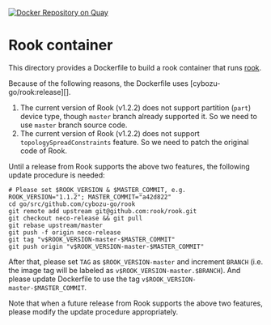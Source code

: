 [![Docker Repository on Quay](https://quay.io/repository/cybozu/rook/status "Docker Repository on Quay")](https://quay.io/repository/cybozu/rook)

Rook container
==============

This directory provides a Dockerfile to build a rook container that runs [rook][].

Because of the following reasons, the Dockerfile uses [cybozu-go/rook:release][].
1. The current version of Rook (v1.2.2) does not support partition (`part`) device type, though `master` branch already supported it. So we need to use `master` branch source code.
2. The current version of Rook (v1.2.2) does not support `topologySpreadConstraints` feature. So we need to patch the original code of Rook.

Until a release from Rook supports the above two features, the following update procedure is needed:

```
# Please set $ROOK_VERSION & $MASTER_COMMIT, e.g. ROOK_VERSION="1.1.2"; MASTER_COMMIT="a42d822"
cd go/src/github.com/cybozu-go/rook
git remote add upstream git@github.com:rook/rook.git
git checkout neco-release && git pull
git rebase upstream/master
git push -f origin neco-release
git tag "v$ROOK_VERSION-master-$MASTER_COMMIT"
git push origin "v$ROOK_VERSION-master-$MASTER_COMMIT"
```

After that, please set `TAG` as `$ROOK_VERSION-master` and increment `BRANCH` (i.e. the image tag will be labeled as `v$ROOK_VERSION-master.$BRANCH`). And please update Dockerfile to use the tag `v$ROOK_VERSION-master-$MASTER_COMMIT`.

Note that when a future release from Rook supports the above two features, please modify the update procedure appropriately.

[rook]: https://github.com/rook/rook
